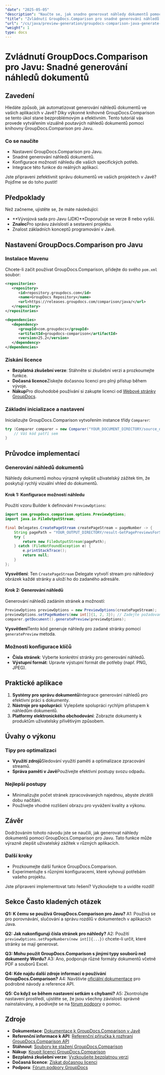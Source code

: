 ```yaml
---
"date": "2025-05-05"
"description": "Naučte se, jak snadno generovat náhledy dokumentů pomocí GroupDocs.Comparison pro Javu. Vylepšete uživatelský zážitek vaší aplikace."
"title": "Zvládnutí GroupDocs.Comparison pro snadné generování náhledů dokumentů v Javě"
"url": "/cs/java/preview-generation/groupdocs-comparison-java-generate-previews/"
"weight": 1
type: docs
---
```

# Zvládnutí GroupDocs.Comparison pro Javu: Snadné generování náhledů dokumentů

## Zavedení

Hledáte způsob, jak automatizovat generování náhledů dokumentů ve vašich aplikacích v Javě? Díky výkonné knihovně GroupDocs.Comparison se tento úkol stane bezproblémovým a efektivním. Tento tutoriál vás provede vytvářením vizuálně poutavých náhledů dokumentů pomocí knihovny GroupDocs.Comparison pro Javu.

### Co se naučíte
- Nastavení GroupDocs.Comparison pro Javu.
- Snadné generování náhledů dokumentů.
- Konfigurace možností náhledu dle vašich specifických potřeb.
- Integrace této funkce do reálných aplikací.

Jste připraveni zefektivnit správu dokumentů ve vašich projektech v Javě? Pojďme se do toho pustit!

## Předpoklady

Než začneme, ujistěte se, že máte následující:

- **Vývojová sada pro Javu (JDK)**Doporučuje se verze 8 nebo vyšší.
- **Znalec**Pro správu závislostí a sestavení projektu.
- Znalost základních konceptů programování v Javě.

## Nastavení GroupDocs.Comparison pro Javu

### Instalace Mavenu

Chcete-li začít používat GroupDocs.Comparison, přidejte do svého `pom.xml` soubor:

```xml
<repositories>
   <repository>
      <id>repository.groupdocs.com</id>
      <name>GroupDocs Repository</name>
      <url>https://releases.groupdocs.com/comparison/java/</url>
   </repository>
</repositories>

<dependencies>
   <dependency>
      <groupId>com.groupdocs</groupId>
      <artifactId>groupdocs-comparison</artifactId>
      <version>25.2</version>
   </dependency>
</dependencies>
```

### Získání licence

- **Bezplatná zkušební verze**: Stáhněte si zkušební verzi a prozkoumejte funkce.
- **Dočasná licence**Získejte dočasnou licenci pro plný přístup během vývoje.
- **Nákup**Pro dlouhodobé používání si zakupte licenci od [Webové stránky GroupDocs](https://purchase.groupdocs.com/buy).

### Základní inicializace a nastavení

Inicializujte GroupDocs.Comparison vytvořením instance třídy `Comparer`:

```java
try (Comparer comparer = new Comparer("YOUR_DOCUMENT_DIRECTORY/source_document.docx")) {
    // Váš kód patří sem
}
```

## Průvodce implementací

### Generování náhledů dokumentů

Náhledy dokumentů mohou výrazně vylepšit uživatelský zážitek tím, že poskytují rychlý vizuální vhled do dokumentů.

#### Krok 1: Konfigurace možností náhledu

Použití vzoru Builder k definování `PreviewOptions`:

```java
import com.groupdocs.comparison.options.PreviewOptions;
import java.io.FileOutputStream;

final Delegates.CreatePageStream createPageStream = pageNumber -> {
    String pagePath = "YOUR_OUTPUT_DIRECTORY/result-GetPagePreviewsForSourceDocument_" + pageNumber + ".png";
    try {
        return new FileOutputStream(pagePath);
    } catch (FileNotFoundException e) {
        e.printStackTrace();
        return null;
    }
};
```

**Vysvětlení**: Ten `CreatePageStream` Delegate vytvoří stream pro náhledový obrázek každé stránky a uloží ho do zadaného adresáře.

#### Krok 2: Generování náhledů

Generování náhledů zadáním stránek a možností:

```java
PreviewOptions previewOptions = new PreviewOptions(createPageStream);
previewOptions.setPageNumbers(new int[]{1, 2, 3}); // Zadejte požadované stránky
comparer.getDocument().generatePreview(previewOptions);
```

**Vysvětlení**Tento kód generuje náhledy pro zadané stránky pomocí `generatePreview` metoda.

### Možnosti konfigurace klíčů

- **Čísla stránek**: Vyberte konkrétní stránky pro generování náhledů.
- **Výstupní formát**: Upravte výstupní formát dle potřeby (např. PNG, JPEG).

## Praktické aplikace

1. **Systémy pro správu dokumentů**Integrace generování náhledů pro efektivní práci s dokumenty.
2. **Nástroje pro spolupráci**: Vylepšete spolupráci rychlým přístupem k náhledům dokumentů.
3. **Platformy elektronického obchodování**: Zobrazte dokumenty k produktům uživatelsky přívětivým způsobem.

## Úvahy o výkonu

### Tipy pro optimalizaci
- **Využití zdrojů**Sledování využití paměti a optimalizace zpracování streamů.
- **Správa paměti v Javě**Používejte efektivní postupy svozu odpadu.

### Nejlepší postupy
- Minimalizujte počet stránek zpracovávaných najednou, abyste zkrátili dobu načítání.
- Používejte vhodné rozlišení obrazu pro vyvážení kvality a výkonu.

## Závěr

Dodržováním tohoto návodu jste se naučili, jak generovat náhledy dokumentů pomocí GroupDocs.Comparison pro Javu. Tato funkce může výrazně zlepšit uživatelský zážitek v různých aplikacích. 

### Další kroky
- Prozkoumejte další funkce GroupDocs.Comparison.
- Experimentujte s různými konfiguracemi, které vyhovují potřebám vašeho projektu.

Jste připraveni implementovat tato řešení? Vyzkoušejte to a uvidíte rozdíl!

## Sekce Často kladených otázek

**Q1: K čemu se používá GroupDocs.Comparison pro Javu?**
A1: Používá se pro porovnávání, slučování a správu rozdílů v dokumentech v aplikacích Java.

**Q2: Jak nakonfiguruji čísla stránek pro náhledy?**
A2: Použití `previewOptions.setPageNumbers(new int[]{...})` chcete-li určit, které stránky se mají generovat.

**Q3: Mohu použít GroupDocs.Comparison s jinými typy souborů než dokumenty Wordu?**
A3: Ano, podporuje různé formáty dokumentů včetně PDF a souborů Excel.

**Q4: Kde najdu další zdroje informací o používání GroupDocs.Comparison?**
A4: Navštivte [oficiální dokumentace](https://docs.groupdocs.com/comparison/java/) pro podrobné návody a reference API.

**Q5: Co když se během nastavení setkám s chybami?**
A5: Zkontrolujte nastavení prostředí, ujistěte se, že jsou všechny závislosti správně nainstalovány, a podívejte se na [fórum podpory](https://forum.groupdocs.com/c/comparison) o pomoc.

## Zdroje

- **Dokumentace**: [Dokumentace k GroupDocs.Comparison v Javě](https://docs.groupdocs.com/comparison/java/)
- **Referenční informace k API**: [Referenční příručka k rozhraní GroupDocs.Comparison API](https://reference.groupdocs.com/comparison/java/)
- **Stáhnout**: [Soubory ke stažení GroupDocs.Comparison](https://releases.groupdocs.com/comparison/java/)
- **Nákup**: [Koupit licenci GroupDocs.Comparison](https://purchase.groupdocs.com/buy)
- **Bezplatná zkušební verze**: [Vyzkoušejte bezplatnou verzi](https://releases.groupdocs.com/comparison/java/)
- **Dočasná licence**: [Získat dočasnou licenci](https://purchase.groupdocs.com/temporary-license/)
- **Podpora**: [Fórum podpory GroupDocs](https://forum.groupdocs.com/c/comparison)